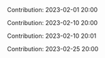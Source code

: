 Contribution: 2023-02-01 20:00

Contribution: 2023-02-10 20:00

Contribution: 2023-02-10 20:01

Contribution: 2023-02-25 20:00

